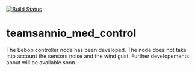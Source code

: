 [![Build Status](https://travis-ci.com/gsilano/teamsannio_med_control.svg?token=j5Gz4tcDJ28z8njKZCzL&branch=master)](https://travis-ci.com/gsilano/teamsannio_med_control)

# teamsannio_med_control

The Bebop controller node has been developed. The node does not take into account the sensors noise and the wind gust. Further developements about will be available soon.
